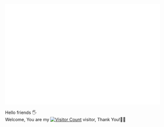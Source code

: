 <!-- GitHub数据统计 -->
![Metrics](/github-metrics.svg)

<!-- 首页访客统计 -->
Hello friends 🖐️<br>
Welcome, You are my [![Visitor Count](https://profile-counter.glitch.me/KPI0/count.svg)](https://kpi0.github.io/) visitor, Thank You!🎉🎉
